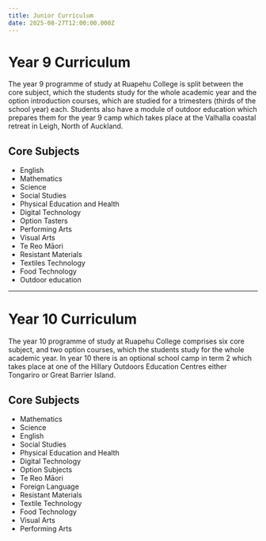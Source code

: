```yaml
---
title: Junior Curriculum
date: 2025-08-27T12:00:00.000Z
---
```

# Year 9 Curriculum

The year 9 programme of study at Ruapehu College is split between the core subject, which the students study for the whole academic year and the option introduction courses, which are studied for a trimesters (thirds of the school year) each. Students also have a module of outdoor education which prepares them for the year 9 camp which takes place at the Valhalla coastal retreat in Leigh, North of Auckland.

## Core Subjects

* English
* Mathematics
* Science
* Social Studies
* Physical Education and Health
* Digital Technology
* Option Tasters
* Performing Arts
* Visual Arts
* Te Reo Māori
* Resistant Materials
* Textiles Technology
* Food Technology
* Outdoor education

- - -

# Year 10 Curriculum

The year 10 programme of study at Ruapehu College comprises six core subject, and two option courses, which the students study for the whole academic year. In year 10 there is an optional school camp in term 2 which takes place at one of the Hillary Outdoors Education Centres either Tongariro or Great Barrier Island.

## Core Subjects

* Mathematics
* Science
* English
* Social Studies
* Physical Education and Health
* Digital Technology
* Option Subjects
* Te Reo Māori
* Foreign Language
* Resistant Materials
* Textile Technology
* Food Technology
* Visual Arts
* Performing Arts
